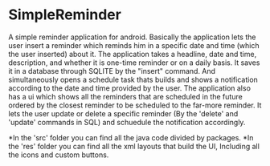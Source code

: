 # SimpleReminder
A simple reminder application for android.
Basically the application lets the user insert a reminder which reminds him in a specific date and time (which the user inserted)
about it.
The application takes a headline, date and time, description, and whether it is one-time reminder or on a daily basis.
It saves it in a database through SQLITE by the "insert" command. And simultaneously opens a schedule task thats builds and shows
a notification according to the date and time provided by the user.
The application also has a ui which shows all the reminders that are scheduled in the future ordered by the closest reminder to
be scheduled to the far-more reminder. It lets the user update or delete a specific reminder (By the 'delete' and 'update'
commands in SQL) and schuedule the notification accordingly.


*In the 'src' folder you can find all the java code divided by packages.
*In the 'res' folder you can find all the xml layouts that build the UI, Including all the icons and custom buttons.

